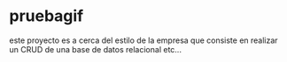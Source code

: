 # pruebagif
este proyecto es  a cerca  del estilo de la empresa que 
consiste en realizar un CRUD de una base de datos relacional
etc...
